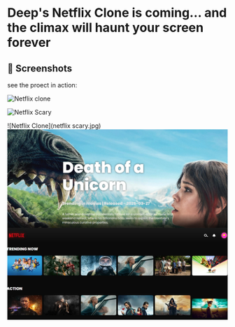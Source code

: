 # Deep's Netflix Clone is coming… and the climax will haunt your screen forever
## 📸 Screenshots

see the proect in action:

![Netflix clone](https://github.com/user-attachments/assets/d674f887-ed5a-490e-8305-307ae5c59f44)


![Netflix Scary](https://github.com/DeepanshuTolani/netflix-clone/blob/main/netflix_scary.jpg?raw=true)


![Netflix Clone](netflix scary.jpg)
![Netflix Clone](netflix%20scary.jpg)



